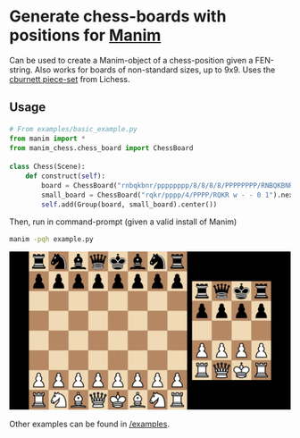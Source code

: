# Generate chess-boards with positions for [Manim](https://github.com/ManimCommunity/manim)
Can be used to create a Manim-object of a chess-position given a FEN-string. Also works for boards of non-standard sizes, up to 9x9.
Uses the [cburnett piece-set](https://github.com/lichess-org/lila/tree/master/public/piece/cburnett) from Lichess.


## Usage
```python
# From examples/basic_example.py
from manim import *
from manim_chess.chess_board import ChessBoard

class Chess(Scene):
    def construct(self):
        board = ChessBoard("rnbqkbnr/pppppppp/8/8/8/8/PPPPPPPP/RNBQKBNR w KQkq - 0 1")
        small_board = ChessBoard("rqkr/pppp/4/PPPP/RQKR w - - 0 1").next_to(board, RIGHT)
        self.add(Group(board, small_board).center())
```
Then, run in command-prompt (given a valid install of Manim)
```bash
manim -pqh example.py
```
![Output from script](example.png)

Other examples can be found in [/examples](/examples).
